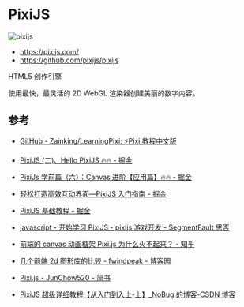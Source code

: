 # PixiJS

![pixijs](https://filters.pixijs.download/main/demo/images/pixijs-logo.png)

- <https://pixijs.com/>
- <https://github.com/pixijs/pixijs>

HTML5 创作引擎

使用最快，最灵活的 2D WebGL 渲染器创建美丽的数字内容。

## 参考

- [GitHub - Zainking/LearningPixi: ⚡️Pixi 教程中文版](https://github.com/Zainking/learningPixi)

- [PixiJS (二)、Hello PixiJS 🔥🔥 - 掘金](https://juejin.cn/post/7086007386384646180)

- [PixiJs 学前篇（六）：Canvas 进阶【应用篇】🔥🔥 - 掘金](https://juejin.cn/post/7171828391346176007)

- [轻松打造高效互动界面—PixiJS 入门指南 - 掘金](https://juejin.cn/post/7248219648053739578)

- [PixiJS 基础教程 - 掘金](https://juejin.cn/post/6844904020939636744)

- [javascript - 开始学习 PixiJS - pixijs 游戏开发 - SegmentFault 思否](https://segmentfault.com/a/1190000017150623)

- [前端的 canvas 动画框架 Pixi.js 为什么火不起来？ - 知乎](https://www.zhihu.com/question/267933307)

- [几个前端 2d 图形库的比较 - fwindpeak - 博客园](https://www.cnblogs.com/fwindpeak/p/14480556.html)

- [Pixi.js - JunChow520 - 简书](https://www.jianshu.com/p/e8e15018d737)

- [PixiJS 超级详细教程【从入门到入土-上】\_NoBug.的博客-CSDN 博客](https://blog.csdn.net/qq_61672548/article/details/127253760)
